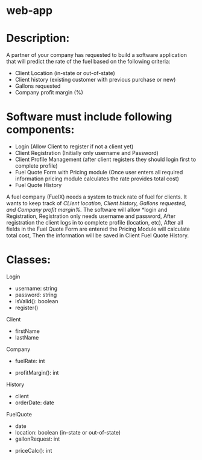 # web-app
# Description: 
A partner of your company has requested to build a software application that will predict the rate of the fuel based on the following criteria:
- Client Location (in-state or out-of-state)
- Client history (existing customer with previous purchase or new)
- Gallons requested
- Company profit margin (%)

# Software must include following components:
- Login (Allow Client to register if not a client yet)
- Client Registration (Initially only username and Password)
- Client Profile Management (after client registers they should login first to complete profile)
- Fuel Quote Form with Pricing module (Once user enters all required information pricing module calculates the rate provides total cost)
- Fuel Quote History

A fuel company (FuelX) needs a system to track rate of fuel for clients. It wants to keep track of *CLient location, Client history, Gallons requested, and Company profit margin%.* The software will allow *login and Registration, Registration only needs username and password, After registration the client logs in to complete profile (location, etc), After all fields in the Fuel Quote Form are entered the Pricing Module will calculate total cost, Then the information will be saved in Client Fuel Quote History. 

# Classes:
Login
- username: string
- password: string
- isValid(): boolean
- register()

Client
- firstName
- lastName

Company
- fuelRate: int
+ profitMargin(): int

History
- client
- orderDate: date

FuelQuote
- date
- location: boolean (in-state or out-of-state)
- gallonRequest: int
+ priceCalc(): int
